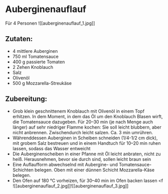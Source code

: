 # Auberginenauflauf
Für 4 Personen
![[auberginenauflauf_1.jpg]]
## Zutaten:
- 4 mittlere Auberginen
- 750 ml Tomatensauce
- 400 g passierte Tomaten
- 2 Zehen Knoblauch
- Salz
- Olivenöl
- 500 g Mozzarella-Streukäse
## Zubereitung:
- Grob klein geschnittenem Knoblauch mit Olivenöl in einem Topf erhitzen. In dem Moment, in dem das Öl um den Knoblauch Blasen wirft, die Tomatensauce dazugeben. Für 20–30 min (je nach Menge auch länger) auf sehr niedriger Flamme kochen: Sie soll leicht blubbern, aber nicht anbrennen. Zwischendurch leicht salzen. Ca. 3 min umrühren. 
- Währenddessen Auberginen in Scheiben schneiden (1/4-1/2 cm dick), mit grobem Salz bestreuen und in einem Handtuch für 10–20 min ruhen lassen, sodass das Wasser entweicht
- Die Auberginenscheiben in einer Pfanne mit Öl leicht anbraten, nicht zu heiß. Herausnehmen, bevor sie durch sind, sollen leicht braun sein
- Eine Auflaufform abwechselnd mit Aubergine- und Tomatensauce-Schichten belegen. Oben mit einer dünnen Schicht Mozzarella-Käse belegen.
- Den Ofen auf 180 °C vorheizen, für 30–40 min im Ofen backen lassen
<f
![[auberginenauflauf_2.jpg]]![[auberginenauflauf_3.jpg]]